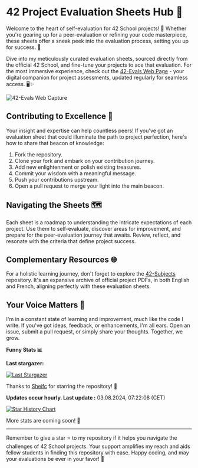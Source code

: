 # 42 Project Evaluation Sheets Hub 🎯

Welcome to the heart of self-evaluation for 42 School projects! 📝 Whether you're gearing up for a peer-evaluation or refining your code masterpiece, these sheets offer a sneak peek into the evaluation process, setting you up for success. 🌟

Dive into my meticulously curated evaluation sheets, sourced directly from the official 42 School, and fine-tune your projects to ace that evaluation. For the most immersive experience, check out the [42-Evals Web Page](https://42evals.com) - your digital companion for project assessments, updated regularly for seamless access. 🖥️✨

![42-Evals Web Capture](website/assets/images/site_preview.png)

## Contributing to Excellence 🤝

Your insight and expertise can help countless peers! If you've got an evaluation sheet that could illuminate the path to project perfection, here's how to share that beacon of knowledge:

1. Fork the repository.
2. Clone your fork and embark on your contribution journey.
3. Add new enlightenment or polish existing treasures.
4. Commit your wisdom with a meaningful message.
5. Push your contributions upstream.
6. Open a pull request to merge your light into the main beacon.

## Navigating the Sheets 🗺️

Each sheet is a roadmap to understanding the intricate expectations of each project. Use them to self-evaluate, discover areas for improvement, and prepare for the peer-evaluation journey that awaits. Review, reflect, and resonate with the criteria that define project success.

## Complementary Resources 🌐

For a holistic learning journey, don't forget to explore the [42-Subjects](https://github.com/rphlr/42-Subjects/) repository. It's an expansive archive of official project PDFs, in both English and French, aligning perfectly with these evaluation sheets.

## Your Voice Matters 📢

I'm in a constant state of learning and improvement, much like the code I write. If you've got ideas, feedback, or enhancements, I'm all ears. Open an issue, submit a pull request, or simply share your thoughts. Together, we grow.

<b>Funny Stats 📊</b>

  **Last stargazer:**

  <!--last_stargazer_start-->
  [![Last Stargazer](https://avatars.githubusercontent.com/u/115345487?v=4&s=250)](https://github.com/Sheifc)
  <!--last_stargazer_end-->
  
  Thanks to <!--name_start-->[Sheifc](https://github.com/Sheifc)<!--name_end--> for starring the repository! 🎉

  **Updates occur hourly. Last update :** <!--date_start-->03.08.2024, 07:22:08<!--date_end--> (CET)

 [![Star History Chart](https://api.star-history.com/svg?repos=rphlr/42-Evals&type=Date)](https://star-history.com/#rphlr/42-Evals&Date)

  More stats are coming soon! 🤖


---

Remember to give a star ⭐ to my repository if it helps you navigate the challenges of 42 School projects. Your support amplifies my reach and aids fellow students in finding this repository with ease. Happy coding, and may your evaluations be ever in your favor! 🚀
